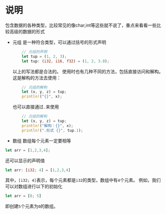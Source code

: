 # 说明
包含数据的各种类型，比较常见的像char,int等这些就不说了，重点来看看一些比较高级的数据的形式
- 元组
    是一种符合类型，可以通过括号的形式声明
    ```rust
        // 元组的声明
        let tup = (1, 2, 3);
        let tup: (i32, i16, f32) = (1, 2, 3.0);
    ```
    以上的写法都是合法的。
    使用时也有几种不同的方法，包括直接访问和解构。
    这是解构的方法去使用：
    ```rust
        // 元组的解构
        let (x, y, z) = tup;
        println!("{}", x);
    ```
    也可以直接通过`.`来使用
    ```rust
        // 元组的解构
        let (x, y, z) = tup;
        println!("解构：{}", x);
        println!(".形式 {}", tup.1);
    ```

- 数组
数组每个元素一定要相等
```rust
let arr = [1,2,3,4];
```
还可以显示的声明值
```rust
let arr: [i32; 4] = [1,2,3,4]
```
其中，`[i32; 4]`表示，每个元素都是`i32`的类型，数组中有`4`个元素。
例如，我们可以对数组进行以下的初始化
```rust
let arr = [0; 5]
```
即创建`5`个元素为`0`的数组。
